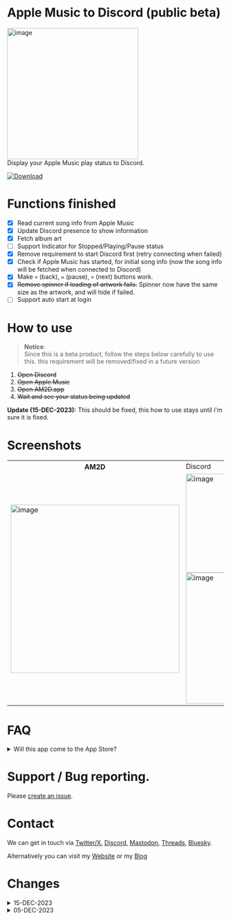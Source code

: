 # Apple Music to Discord (public beta)
<img width="305" alt="image" src="https://github.com/0xWDG/Apple-Music-to-Discord/assets/1290461/f4c404da-7d1a-4a54-b281-cf3aaa63413e"><br />
Display your Apple Music play status to Discord.

<a href='https://github.com/0xWDG/Apple-Music-to-Discord/raw/main/AM2D.zip'>
  <img alt="Download" src="https://img.shields.io/badge/Download-Beta-6bbee8?style=for-the-badge">
 </a>
 
# Functions finished
- [x] Read current song info from Apple Music
- [x] Update Discord presence to show information
- [x] Fetch album art
- [ ] Support Indicator for Stopped/Playing/Pause status
- [x] Remove requirement to start Discord first (retry connecting when failed)
- [x] Check if Apple Music has started, for initial song info (now the song info will be fetched when connected to Discord)
- [x] Make `<` (back), `=` (pause), `>` (next) buttons work.
- [x] ~~Remove spinner if loading of artwork fails.~~ Spinner now have the same size as the artwork, and will hide if failed.
- [ ] Support auto start at login

# How to use 
> **Notice**:\
> Since this is a beta product, follow the steps below carefully to use this. this requirement will be removed/fixed in a future version

1. ~~Open Discord~~
2. ~~Open Apple Music~~
3. ~~Open AM2D.app~~
4. ~~Wait and see your status being updated~~

**Update (15-DEC-2023):** This should be fixed, this how to use stays until i'm sure it is fixed.

# Screenshots

<table>
  <tr>
    <th>AM2D</th>
    <td>Discord</td>
  </tr>
  <tr>
    <td>
      <img width="392" alt="image" src="https://github.com/0xWDG/Apple-Music-to-Discord/assets/1290461/4099433c-78bc-4643-bc0d-2de98061feea">      
    </td>
    <td>
      <img width="230" alt="image" src="https://github.com/0xWDG/Apple-Music-to-Discord/assets/1290461/ee99c9db-2e3d-44d6-af20-351629d67ac8"><br />
      <img width="305" alt="image" src="https://github.com/0xWDG/Apple-Music-to-Discord/assets/1290461/f4c404da-7d1a-4a54-b281-cf3aaa63413e">
    </td>
  </tr>
</table>

# FAQ

<details><summary>Will this app come to the App Store?</summary>Probably not since it does not work with the sandbox being enabled.</details>

# Support / Bug reporting.

Please [create an issue](https://github.com/0xWDG/Apple-Music-to-Discord/issues/new).

# Contact

We can get in touch via [Twitter/X](https://twitter.com/0xWDG), [Discord](https://discordapp.com/users/918438083861573692), [Mastodon](https://iosdev.space/@0xWDG), [Threads](http://threads.net/@0xwdg), [Bluesky](https://bsky.app/profile/0xwdg.bsky.social).

Alternatively you can visit my [Website](https://wesleydegroot.nl) or my [Blog](https://wdg.codes)

# Changes

<details>
  <summary>15-DEC-2023</summary>
  &bull; Play/Pause, Previous and Next buttons are working<br />
  &bull; Fixes remaining time being incorrectly after switching to a new song<br>
  &bull; Updated GUI a little bit.<br>
  <strong>Revision 1</strong><br>
  &bull; Retry if Discord is not found.<br>
  &bull; Check if Apple Music is running.<br>
  &bull; Remove requirement to start everything in a particulair order.
</details>
<details><summary>05-DEC-2023</summary>&bull; Initial version.</details>

